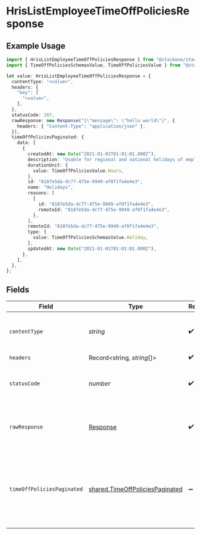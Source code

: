 # HrisListEmployeeTimeOffPoliciesResponse

## Example Usage

```typescript
import { HrisListEmployeeTimeOffPoliciesResponse } from "@stackone/stackone-client-ts/sdk/models/operations";
import { TimeOffPoliciesSchemasValue, TimeOffPoliciesValue } from "@stackone/stackone-client-ts/sdk/models/shared";

let value: HrisListEmployeeTimeOffPoliciesResponse = {
  contentType: "<value>",
  headers: {
    "key": [
      "<value>",
    ],
  },
  statusCode: 307,
  rawResponse: new Response("{\"message\": \"hello world\"}", {
    headers: { "Content-Type": "application/json" },
  }),
  timeOffPoliciesPaginated: {
    data: [
      {
        createdAt: new Date("2021-01-01T01:01:01.000Z"),
        description: "Usable for regional and national holidays of employees.",
        durationUnit: {
          value: TimeOffPoliciesValue.Hours,
        },
        id: "8187e5da-dc77-475e-9949-af0f1fa4e4e3",
        name: "Holidays",
        reasons: [
          {
            id: "8187e5da-dc77-475e-9949-af0f1fa4e4e3",
            remoteId: "8187e5da-dc77-475e-9949-af0f1fa4e4e3",
          },
        ],
        remoteId: "8187e5da-dc77-475e-9949-af0f1fa4e4e3",
        type: {
          value: TimeOffPoliciesSchemasValue.Holiday,
        },
        updatedAt: new Date("2021-01-01T01:01:01.000Z"),
      },
    ],
  },
};
```

## Fields

| Field                                                                                     | Type                                                                                      | Required                                                                                  | Description                                                                               |
| ----------------------------------------------------------------------------------------- | ----------------------------------------------------------------------------------------- | ----------------------------------------------------------------------------------------- | ----------------------------------------------------------------------------------------- |
| `contentType`                                                                             | *string*                                                                                  | :heavy_check_mark:                                                                        | HTTP response content type for this operation                                             |
| `headers`                                                                                 | Record<string, *string*[]>                                                                | :heavy_check_mark:                                                                        | N/A                                                                                       |
| `statusCode`                                                                              | *number*                                                                                  | :heavy_check_mark:                                                                        | HTTP response status code for this operation                                              |
| `rawResponse`                                                                             | [Response](https://developer.mozilla.org/en-US/docs/Web/API/Response)                     | :heavy_check_mark:                                                                        | Raw HTTP response; suitable for custom response parsing                                   |
| `timeOffPoliciesPaginated`                                                                | [shared.TimeOffPoliciesPaginated](../../../sdk/models/shared/timeoffpoliciespaginated.md) | :heavy_minus_sign:                                                                        | The time off policies related to the employee with the given identifier were retrieved.   |